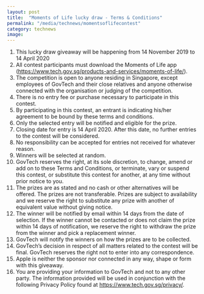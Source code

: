 ```yaml
---
layout: post
title:  "Moments of Life lucky draw - Terms & Conditions"
permalink: "/media/technews/momentsoflifecontest"
category: technews
image: 
---
```


1. This lucky draw giveaway will be happening from 14 November 2019 to 14 April 2020
2. All contest participants must download the Moments of Life app (https://www.tech.gov.sg/products-and-services/moments-of-life/). 
2. The competition is open to anyone residing in Singapore, except employees of GovTech and their close relatives and anyone otherwise connected with the organisation or judging of the competition.
3. There is no entry fee or purchase necessary to participate in this contest.
4. By participating in this contest, an entrant is indicating his/her agreement to be bound by these terms and conditions.
5. Only the selected entry will be notified and eligible for the prize.
6. Closing date for entry is 14 April 2020. After this date, no further entries to the contest will be considered.
7. No responsibility can be accepted for entries not received for whatever reason.
8. Winners will be selected at random.
9. GovTech reserves the right, at its sole discretion, to change, amend or add on to these Terms and Conditions, or terminate, vary or suspend this contest, or substitute this contest for another, at any time without prior notice to you.
10. The prizes are as stated and no cash or other alternatives will be offered. The prizes are not transferable. Prizes are subject to availability and we reserve the right to substitute any prize with another of equivalent value without giving notice.
11. The winner will be notified by email within 14 days from the date of selection. If the winner cannot be contacted or does not claim the prize within 14 days of notification, we reserve the right to withdraw the prize from the winner and pick a replacement winner.
12. GovTech will notify the winners on how the prizes are to be collected.
13. GovTech’s decision in respect of all matters related to the contest will be final. GovTech reserves the right not to enter into any correspondence.
14. Apple is neither the sponsor nor connected in any way, shape or form with this giveaway.
15.  You are providing your information to GovTech and not to any other party. The information provided will be used in conjunction with the following Privacy Policy found at https://www.tech.gov.sg/privacy/.
